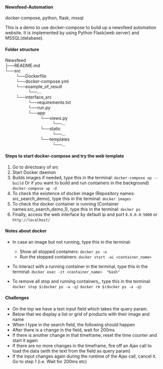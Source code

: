 #### Newsfeed-Automation
docker-compose, python, flask, mssql

This is a demo to use docker-compose to build up a newsfeed automation website. It is implemented by using Python Flask(web server) and MSSQL(database).

#### Folder structure 


Newsfeed<br/>
├──README.md<br/>
└──src<br/>
 &nbsp; &nbsp; &nbsp; &nbsp; &nbsp;└──Dockerfile<br/>
 &nbsp; &nbsp; &nbsp; &nbsp; &nbsp;└──docker-compose.yml<br/>
 &nbsp; &nbsp; &nbsp; &nbsp; &nbsp;└──example_of_result<br/>
 &nbsp; &nbsp; &nbsp; &nbsp; &nbsp; &nbsp; &nbsp; &nbsp; &nbsp; &nbsp;└──...<br/>
 &nbsp; &nbsp; &nbsp; &nbsp; &nbsp;└──interface_src<br/>
 &nbsp; &nbsp; &nbsp; &nbsp; &nbsp; &nbsp; &nbsp; &nbsp; &nbsp; &nbsp;└──requirements.txt<br/>
 &nbsp; &nbsp; &nbsp; &nbsp; &nbsp; &nbsp; &nbsp; &nbsp; &nbsp; &nbsp;└──run.py<br/>
 &nbsp; &nbsp; &nbsp; &nbsp; &nbsp; &nbsp; &nbsp; &nbsp; &nbsp; &nbsp;└──app<br/>
 &nbsp; &nbsp; &nbsp; &nbsp; &nbsp; &nbsp; &nbsp; &nbsp; &nbsp; &nbsp; &nbsp; &nbsp; &nbsp; &nbsp; &nbsp;└──views.py<br/>
 &nbsp; &nbsp; &nbsp; &nbsp; &nbsp; &nbsp; &nbsp; &nbsp; &nbsp; &nbsp; &nbsp; &nbsp; &nbsp; &nbsp; &nbsp; &nbsp; &nbsp; &nbsp; &nbsp; &nbsp;└──...<br/>
 &nbsp; &nbsp; &nbsp; &nbsp; &nbsp; &nbsp; &nbsp; &nbsp; &nbsp; &nbsp; &nbsp; &nbsp; &nbsp; &nbsp; &nbsp;└──static<br/>
 &nbsp; &nbsp; &nbsp; &nbsp; &nbsp; &nbsp; &nbsp; &nbsp; &nbsp; &nbsp; &nbsp; &nbsp; &nbsp; &nbsp; &nbsp; &nbsp; &nbsp; &nbsp; &nbsp; &nbsp;└──...<br/>
 &nbsp; &nbsp; &nbsp; &nbsp; &nbsp; &nbsp; &nbsp; &nbsp; &nbsp; &nbsp; &nbsp; &nbsp; &nbsp; &nbsp; &nbsp;└──templates<br/>
 &nbsp; &nbsp; &nbsp; &nbsp; &nbsp; &nbsp; &nbsp; &nbsp; &nbsp; &nbsp; &nbsp; &nbsp; &nbsp; &nbsp; &nbsp; &nbsp; &nbsp; &nbsp; &nbsp; &nbsp;└──...<br/>

#### Steps to start docker-compose and try the web template

1. Go to directoary of src
2. Start Docker daemon
3. Builds images if needed, type this in the terminal:
```docker-compose up --build```
Or if you want to build and run containers in the background)
```docker-compose up -d```
4. To check the existence of docker image (Repository names: src_search_demo), type this in the terminal:
```docker images```
5. To check the docker container is running (Container names:src_search_demo_1), type this in the terminal:
```docker ps```
6. Finally, access the web interface by default ip and port
```0.0.0.0:5000``` or ```http://localhost/```
    

#### Notes about docker 
* In case an image but not running, type this in the terminal:
    * Show all stopped containers:
        ```docker ps -a```
    * Run the stopped containers:
    ```docker start -ai <container_name>```
         
* To interact with a running container in the terminal, type this in the terminal:
    ```docker exec -it <container_name>  "bash"```
    
* To remove all stop and running containers,, type this in the terminal:
    ```docker stop $(docker ps -a -q)```
    ```docker rm $(docker ps -a -q)```
    
    
####  Challenges
* On the top we have a text input field which takes the query param.
* Below that we display a list or grid of products with their image and name
* When I type in the search field, the following should happen
* After there is a change in the field, wait for 200ms
* If there is another change in that timeframe, reset the time counter and start it again
* If there are no more changes in the timeframe, fire off an Ajax call to load the data (with the text from the field as query param)
* If the input changes again during the runtime of the Ajax call, cancel it. Go to step 1 (i.e. Wait for 200ms etc)

    
